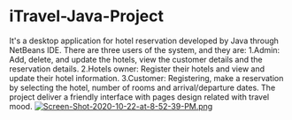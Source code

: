 # iTravel-Java-Project
It's a desktop application for hotel reservation developed by Java through NetBeans IDE. There are three users of the system, and they are:
  1.Admin: Add, delete, and update the hotels, view the customer details and the reservation details. 
  2.Hotels owner: Register their hotels and view and update their hotel information. 
  3.Customer: Registering, make a reservation by selecting the hotel, number of rooms and arrival/departure dates.
The project deliver a friendly interface with pages design related with travel mood. 
[![Screen-Shot-2020-10-22-at-8-52-39-PM.png](https://i.postimg.cc/QMk0b4JS/Screen-Shot-2020-10-22-at-8-52-39-PM.png)](https://postimg.cc/rds1y9bt)


